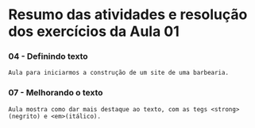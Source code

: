 # Resumo das atividades e resolução dos exercícios da Aula 01 #

### 04 - Definindo texto ###
    Aula para iniciarmos a construção de um site de uma barbearia.


### 07 - Melhorando o texto ###
    Aula mostra como dar mais destaque ao texto, com as tegs <strong>(negrito) e <em>(itálico).
